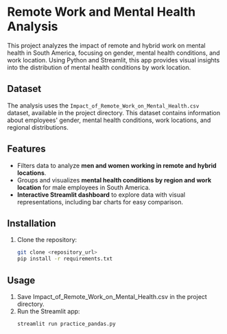 # Remote Work and Mental Health Analysis

This project analyzes the impact of remote and hybrid work on mental health in South America, focusing on gender, mental health conditions, and work location. Using Python and Streamlit, this app provides visual insights into the distribution of mental health conditions by work location.

## Dataset
The analysis uses the `Impact_of_Remote_Work_on_Mental_Health.csv` dataset, available in the project directory. This dataset contains information about employees' gender, mental health conditions, work locations, and regional distributions.

## Features
- Filters data to analyze **men and women working in remote and hybrid locations**.
- Groups and visualizes **mental health conditions by region and work location** for male employees in South America.
- **Interactive Streamlit dashboard** to explore data with visual representations, including bar charts for easy comparison.

## Installation
1. Clone the repository:
   ```bash
   git clone <repository_url>
   pip install -r requirements.txt

## Usage
1. Save Impact_of_Remote_Work_on_Mental_Health.csv in the project directory.
2. Run the Streamlit app:
   ```bash
   streamlit run practice_pandas.py
